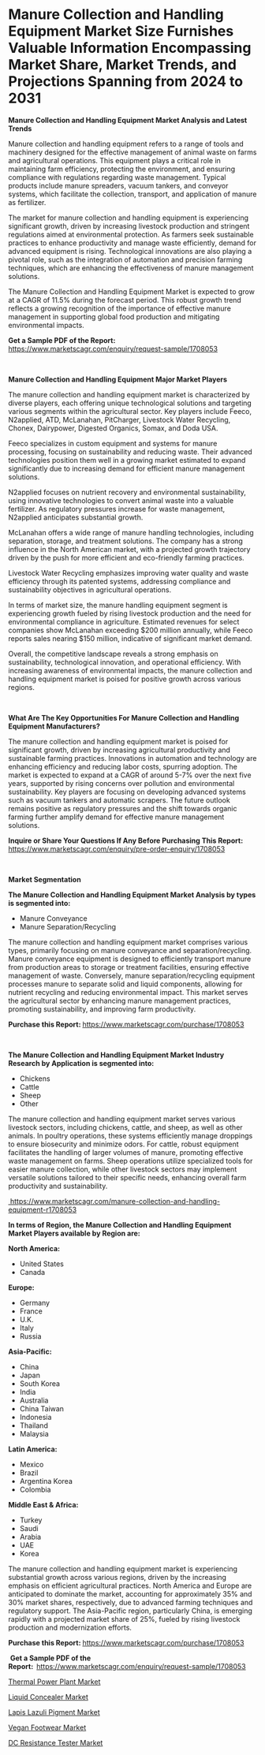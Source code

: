 <p><h1>Manure Collection and Handling Equipment Market Size Furnishes Valuable Information Encompassing Market Share, Market Trends, and Projections Spanning from 2024 to 2031</h1></p><p><strong>Manure Collection and Handling Equipment Market Analysis and Latest Trends</strong></p>
<p><p>Manure collection and handling equipment refers to a range of tools and machinery designed for the effective management of animal waste on farms and agricultural operations. This equipment plays a critical role in maintaining farm efficiency, protecting the environment, and ensuring compliance with regulations regarding waste management. Typical products include manure spreaders, vacuum tankers, and conveyor systems, which facilitate the collection, transport, and application of manure as fertilizer.</p><p>The market for manure collection and handling equipment is experiencing significant growth, driven by increasing livestock production and stringent regulations aimed at environmental protection. As farmers seek sustainable practices to enhance productivity and manage waste efficiently, demand for advanced equipment is rising. Technological innovations are also playing a pivotal role, such as the integration of automation and precision farming techniques, which are enhancing the effectiveness of manure management solutions.</p><p>The Manure Collection and Handling Equipment Market is expected to grow at a CAGR of 11.5% during the forecast period. This robust growth trend reflects a growing recognition of the importance of effective manure management in supporting global food production and mitigating environmental impacts.</p></p>
<p><strong>Get a Sample PDF of the Report:&nbsp;</strong> <a href="https://www.marketscagr.com/enquiry/request-sample/1708053?utm_campaign=1398&utm_medium=2&utm_source=Github&utm_content=ia&utm_term=07102024&utm_id=manure-collection-and-handling-equipment">https://www.marketscagr.com/enquiry/request-sample/1708053</a></p>
<p>&nbsp;</p>
<p><strong>Manure Collection and Handling Equipment Major Market Players</strong></p>
<p><p>The manure collection and handling equipment market is characterized by diverse players, each offering unique technological solutions and targeting various segments within the agricultural sector. Key players include Feeco, N2applied, ATD, McLanahan, PitCharger, Livestock Water Recycling, Chonex, Dairypower, Digested Organics, Somax, and Doda USA. </p><p>Feeco specializes in custom equipment and systems for manure processing, focusing on sustainability and reducing waste. Their advanced technologies position them well in a growing market estimated to expand significantly due to increasing demand for efficient manure management solutions.</p><p>N2applied focuses on nutrient recovery and environmental sustainability, using innovative technologies to convert animal waste into a valuable fertilizer. As regulatory pressures increase for waste management, N2applied anticipates substantial growth.</p><p>McLanahan offers a wide range of manure handling technologies, including separation, storage, and treatment solutions. The company has a strong influence in the North American market, with a projected growth trajectory driven by the push for more efficient and eco-friendly farming practices.</p><p>Livestock Water Recycling emphasizes improving water quality and waste efficiency through its patented systems, addressing compliance and sustainability objectives in agricultural operations.</p><p>In terms of market size, the manure handling equipment segment is experiencing growth fueled by rising livestock production and the need for environmental compliance in agriculture. Estimated revenues for select companies show McLanahan exceeding $200 million annually, while Feeco reports sales nearing $150 million, indicative of significant market demand.</p><p>Overall, the competitive landscape reveals a strong emphasis on sustainability, technological innovation, and operational efficiency. With increasing awareness of environmental impacts, the manure collection and handling equipment market is poised for positive growth across various regions.</p></p>
<p>&nbsp;</p>
<p><strong>What Are The Key Opportunities For Manure Collection and Handling Equipment Manufacturers?</strong></p>
<p><p>The manure collection and handling equipment market is poised for significant growth, driven by increasing agricultural productivity and sustainable farming practices. Innovations in automation and technology are enhancing efficiency and reducing labor costs, spurring adoption. The market is expected to expand at a CAGR of around 5-7% over the next five years, supported by rising concerns over pollution and environmental sustainability. Key players are focusing on developing advanced systems such as vacuum tankers and automatic scrapers. The future outlook remains positive as regulatory pressures and the shift towards organic farming further amplify demand for effective manure management solutions.</p></p>
<p><strong>Inquire or Share Your Questions If Any Before Purchasing This Report:</strong> <a href="https://www.marketscagr.com/enquiry/pre-order-enquiry/1708053?utm_campaign=1398&utm_medium=2&utm_source=Github&utm_content=ia&utm_term=07102024&utm_id=manure-collection-and-handling-equipment">https://www.marketscagr.com/enquiry/pre-order-enquiry/1708053</a></p>
<p>&nbsp;</p>
<p><strong>Market Segmentation</strong></p>
<p><strong>The Manure Collection and Handling Equipment Market Analysis by types is segmented into:</strong></p>
<p><ul><li>Manure Conveyance</li><li>Manure Separation/Recycling</li></ul></p>
<p><p>The manure collection and handling equipment market comprises various types, primarily focusing on manure conveyance and separation/recycling. Manure conveyance equipment is designed to efficiently transport manure from production areas to storage or treatment facilities, ensuring effective management of waste. Conversely, manure separation/recycling equipment processes manure to separate solid and liquid components, allowing for nutrient recycling and reducing environmental impact. This market serves the agricultural sector by enhancing manure management practices, promoting sustainability, and improving farm productivity.</p></p>
<p><strong>Purchase this Report:&nbsp;</strong><a href="https://www.marketscagr.com/purchase/1708053?utm_campaign=1398&utm_medium=2&utm_source=Github&utm_content=ia&utm_term=07102024&utm_id=manure-collection-and-handling-equipment">https://www.marketscagr.com/purchase/1708053</a></p>
<p>&nbsp;</p>
<p><strong>The Manure Collection and Handling Equipment Market Industry Research by Application is segmented into:</strong></p>
<p><ul><li>Chickens</li><li>Cattle</li><li>Sheep</li><li>Other</li></ul></p>
<p><p>The manure collection and handling equipment market serves various livestock sectors, including chickens, cattle, and sheep, as well as other animals. In poultry operations, these systems efficiently manage droppings to ensure biosecurity and minimize odors. For cattle, robust equipment facilitates the handling of larger volumes of manure, promoting effective waste management on farms. Sheep operations utilize specialized tools for easier manure collection, while other livestock sectors may implement versatile solutions tailored to their specific needs, enhancing overall farm productivity and sustainability.</p></p>
<p><a href="https://www.marketscagr.com/manure-collection-and-handling-equipment-r1708053?utm_campaign=1398&utm_medium=2&utm_source=Github&utm_content=ia&utm_term=07102024&utm_id=manure-collection-and-handling-equipment">&nbsp;https://www.marketscagr.com/manure-collection-and-handling-equipment-r1708053</a></p>
<p><strong>In terms of Region, the Manure Collection and Handling Equipment Market Players available by Region are:</strong></p>
<p>
    <p> <strong> North America: </strong>
        <ul>
            <li>United States</li>
            <li>Canada</li>
        </ul>
        </p> 
    <p> <strong> Europe: </strong>
        <ul>
            <li>Germany</li>
            <li>France</li>
            <li>U.K.</li>
            <li>Italy</li>
            <li>Russia</li>
        </ul>
        </p> 
    <p> <strong> Asia-Pacific: </strong>
        <ul>
            <li>China</li>
            <li>Japan</li>
            <li>South Korea</li>
            <li>India</li>
            <li>Australia</li>
            <li>China Taiwan</li>
            <li>Indonesia</li>
            <li>Thailand</li>
            <li>Malaysia</li>
        </ul>
        </p> 
    <p> <strong> Latin America: </strong>
        <ul>
            <li>Mexico</li>
            <li>Brazil</li>
            <li>Argentina Korea</li>
            <li>Colombia</li>
        </ul>
        </p> 
    <p> <strong> Middle East & Africa: </strong>
        <ul>
            <li>Turkey</li>
            <li>Saudi</li>
            <li>Arabia</li>
            <li>UAE</li>
            <li>Korea</li>
        </ul>
    </p>
    </p>
<p><p>The manure collection and handling equipment market is experiencing substantial growth across various regions, driven by the increasing emphasis on efficient agricultural practices. North America and Europe are anticipated to dominate the market, accounting for approximately 35% and 30% market shares, respectively, due to advanced farming techniques and regulatory support. The Asia-Pacific region, particularly China, is emerging rapidly with a projected market share of 25%, fueled by rising livestock production and modernization efforts.</p></p>
<p><strong>Purchase this Report: </strong><a href="https://www.marketscagr.com/purchase/1708053?utm_campaign=1398&utm_medium=2&utm_source=Github&utm_content=ia&utm_term=07102024&utm_id=manure-collection-and-handling-equipment">https://www.marketscagr.com/purchase/1708053</a></p>
<p>&nbsp;<strong>Get a Sample PDF of the Report:&nbsp;&nbsp;</strong><a href="https://www.marketscagr.com/enquiry/request-sample/1708053?utm_campaign=1398&utm_medium=2&utm_source=Github&utm_content=ia&utm_term=07102024&utm_id=manure-collection-and-handling-equipment">https://www.marketscagr.com/enquiry/request-sample/1708053</a></p>
<p><strong></strong></p>
<p><p><a href="https://issuu.com/reportprime-2/docs/thermal-power-plant-market-size-203_39d7a8d7b10595?utm_campaign=1398&utm_medium=2&utm_source=Github&utm_content=ia&utm_term=07102024&utm_id=manure-collection-and-handling-equipment">Thermal Power Plant Market</a></p><p><a href="https://www.linkedin.com/pulse/strategic-market-insights-global-liquid-concealer-2024-nrzfe?utm_campaign=1398&utm_medium=2&utm_source=Github&utm_content=ia&utm_term=07102024&utm_id=manure-collection-and-handling-equipment">Liquid Concealer Market</a></p><p><a href="https://www.linkedin.com/pulse/competitive-intelligence-lapis-lazuli-pigment-market-key-ih93e?utm_campaign=1398&utm_medium=2&utm_source=Github&utm_content=ia&utm_term=07102024&utm_id=manure-collection-and-handling-equipment">Lapis Lazuli Pigment Market</a></p><p><a href="https://www.linkedin.com/pulse/vegan-footwear-market-global-regional-analysis-2024-2031-ephle?utm_campaign=1398&utm_medium=2&utm_source=Github&utm_content=ia&utm_term=07102024&utm_id=manure-collection-and-handling-equipment">Vegan Footwear Market</a></p><p><a href="https://issuu.com/reportprime-2/docs/dc-resistance-tester-market-size-20_cfc729691c40f4?utm_campaign=1398&utm_medium=2&utm_source=Github&utm_content=ia&utm_term=07102024&utm_id=manure-collection-and-handling-equipment">DC Resistance Tester Market</a></p></p>